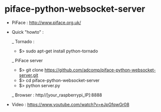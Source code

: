 piface-python-websocket-server
==============================

- PiFace : http://www.piface.org.uk/

- Quick "howto" :

  _ Tornado :
  * $> sudo apt-get install python-tornado

  _ PiFace server
  * $> git clone https://github.com/adcomp/piface-python-websocket-server.git
  * $> cd piface-python-websocket-server
  * $> python server.py

  _ Browser : http//[your_raspberrypi_IP]:8888

- Video :
  https://www.youtube.com/watch?v=eJpGfqwGr08
